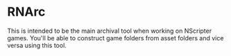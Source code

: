 # RNArc

This is intended to be the main archival tool when working on NScripter games. You'll be able to construct game folders from asset folders and vice versa using this tool.